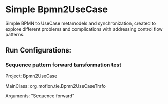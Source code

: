 # Simple Bpmn2UseCase
Simple BPMN to UseCase metamodels and synchronization, created to explore different problems and complications with addressing control flow patterns.

## Run Configurations:
### Sequence pattern forward tansformation test
Project: Bpmn2UseCase

MainClass: org.moflon.tie.Bpmn2UseCaseTrafo

Arguments: "Sequence forward"
